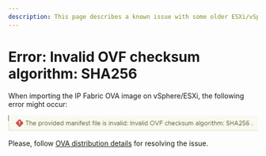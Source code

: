 ```yaml
---
description: This page describes a known issue with some older ESXi/vSphere versions not recognizing the SHA256 checksum of the IP Fabric OVA image.
---
```


# Error: Invalid OVF checksum algorithm: SHA256

When importing the IP Fabric OVA image on vSphere/ESXi, the following error
might occur:

![OVA error](ova_error.png)

Please, follow [OVA distribution details](../../../../overview/deployment/ova_details.md) for resolving the issue.
